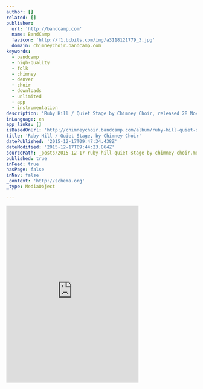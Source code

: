 ```yaml
---
author: []
related: []
publisher:
  url: 'http://bandcamp.com'
  name: BandCamp
  favicon: 'http://f1.bcbits.com/img/a3118121779_3.jpg'
  domain: chimneychoir.bandcamp.com
keywords:
  - bandcamp
  - high-quality
  - folk
  - chimney
  - denver
  - choir
  - downloads
  - unlimited
  - app
  - instrumentation
description: 'Ruby Hill / Quiet Stage by Chimney Choir, released 28 November 2015 1. Ruby Hill 2. Quiet Stage These songs were recorded for a Limited Edition 7" vinyl release by MEEP records in Denver, Colorado in November 2015. The records were individually cut using a vintage Presto K-8 lathe.'
inLanguage: en
app_links: []
isBasedOnUrl: 'http://chimneychoir.bandcamp.com/album/ruby-hill-quiet-stage'
title: 'Ruby Hill / Quiet Stage, by Chimney Choir'
datePublished: '2015-12-17T09:47:34.438Z'
dateModified: '2015-12-17T09:44:23.864Z'
sourcePath: _posts/2015-12-17-ruby-hill-quiet-stage-by-chimney-choir.md
published: true
inFeed: true
hasPage: false
inNav: false
_context: 'http://schema.org'
_type: MediaObject

---
```

<iframe src="http://cdn.embedly.com/widgets/media.html?src=https%3A%2F%2Fbandcamp.com%2FEmbeddedPlayer%2Fv%3D2%2Falbum%3D405927004%2Fsize%3Dlarge%2Flinkcol%3D0084B4%2Fnotracklist%3Dtrue%2Ftwittercard%3Dtrue%2F&amp;url=http%3A%2F%2Fchimneychoir.bandcamp.com%2Falbum%2Fruby-hill-quiet-stage&amp;image=http%3A%2F%2Ff1.bcbits.com%2Fimg%2Fa3118121779_5.jpg&amp;key=b7d04c9b404c499eba89ee7072e1c4f7&amp;type=text%2Fhtml&amp;schema=bandcamp" width="350" height="467" scrolling="no" frameborder="0" allowfullscreen="allowfullscreen" style=""></iframe>